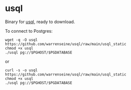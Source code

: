# usql

Binary for [usql](https://github.com/xo/usql), ready to download.

To connect to Postgres:

```shell
wget -q -O usql https://github.com/warrenseine/usql/raw/main/usql_static
chmod +x usql
./usql pg://$PGHOST/$PGDATABASE
```

or

```shell
curl -s -o usql https://github.com/warrenseine/usql/raw/main/usql_static
chmod +x usql
./usql pg://$PGHOST/$PGDATABASE
```
